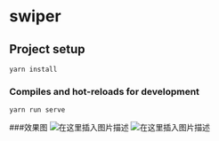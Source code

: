 # swiper

## Project setup
```
yarn install
```

### Compiles and hot-reloads for development
```
yarn run serve
```

###效果图
![在这里插入图片描述](https://img-blog.csdnimg.cn/20190531115026288.png?x-oss-process=image/watermark,type_ZmFuZ3poZW5naGVpdGk,shadow_10,text_aHR0cHM6Ly9ibG9nLmNzZG4ubmV0L3N4czE5OTU=,size_16,color_FFFFFF,t_70)
![在这里插入图片描述](https://img-blog.csdnimg.cn/20190531114833764.png?x-oss-process=image/watermark,type_ZmFuZ3poZW5naGVpdGk,shadow_10,text_aHR0cHM6Ly9ibG9nLmNzZG4ubmV0L3N4czE5OTU=,size_16,color_FFFFFF,t_70)
